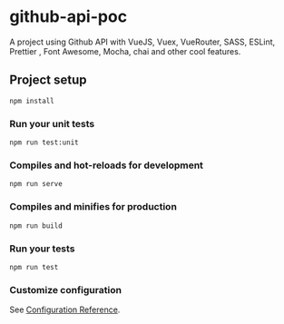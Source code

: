# github-api-poc

A project using Github API with VueJS, Vuex, VueRouter, SASS, ESLint, Prettier , Font Awesome, Mocha, chai and other cool features. 

## Project setup
```
npm install
```

### Run your unit tests
```
npm run test:unit
```

### Compiles and hot-reloads for development
```
npm run serve
```

### Compiles and minifies for production
```
npm run build
```

### Run your tests
```
npm run test
```

### Customize configuration
See [Configuration Reference](https://cli.vuejs.org/config/).

